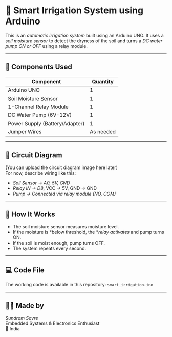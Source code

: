 # 🌱 Smart Irrigation System using Arduino

This is an *automatic irrigation system* built using an Arduino UNO. It uses a *soil moisture sensor* to detect the dryness of the soil and turns a *DC water pump ON or OFF* using a relay module.

---

## 🔧 Components Used

| Component              | Quantity |
|------------------------|----------|
| Arduino UNO            | 1        |
| Soil Moisture Sensor   | 1        |
| 1-Channel Relay Module | 1        |
| DC Water Pump (6V-12V) | 1        |
| Power Supply (Battery/Adapter) | 1 |
| Jumper Wires           | As needed |

---

## 🔌 Circuit Diagram

(You can upload the circuit diagram image here later)  
For now, describe wiring like this:

- *Soil Sensor → A0, 5V, GND*
- *Relay IN → D8*, VCC → 5V, GND → GND
- *Pump → Connected via relay module (NO, COM)*

---

## 🧠 How It Works

- The soil moisture sensor measures moisture level.
- If the moisture is *below threshold, the **relay activates* and pump turns ON.
- If the soil is moist enough, pump turns OFF.
- The system repeats every second.

---

## 💻 Code File

The working code is available in this repository:
`smart_irrigation.ino`

---

## 👨‍💻 Made by

*Sundram Savre*  
Embedded Systems & Electronics Enthusiast  
📍 India
